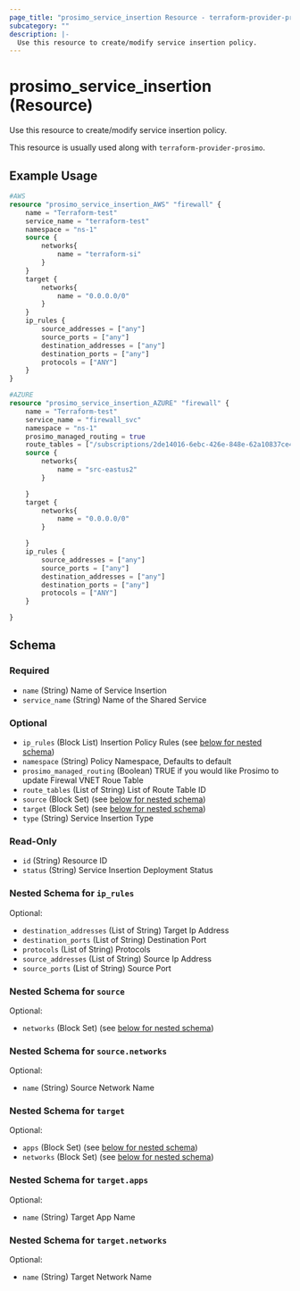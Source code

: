```yaml
---
page_title: "prosimo_service_insertion Resource - terraform-provider-prosimo"
subcategory: ""
description: |-
  Use this resource to create/modify service insertion policy.
---
```


# prosimo_service_insertion (Resource)

Use this resource to create/modify service insertion policy.

This resource is usually used along with `terraform-provider-prosimo`.



## Example Usage

```terraform
#AWS
resource "prosimo_service_insertion_AWS" "firewall" {
    name = "Terraform-test"
    service_name = "terraform-test"
    namespace = "ns-1" 
    source {
        networks{
            name = "terraform-si"
        }
    }
    target {
        networks{
            name = "0.0.0.0/0"
        }
    }
    ip_rules {
        source_addresses = ["any"]
        source_ports = ["any"]
        destination_addresses = ["any"]
        destination_ports = ["any"]
        protocols = ["ANY"]
    }
}

#AZURE
resource "prosimo_service_insertion_AZURE" "firewall" {
    name = "Terraform-test"
    service_name = "firewall_svc"
    namespace = "ns-1" 
    prosimo_managed_routing = true
    route_tables = ["/subscriptions/2de14016-6ebc-426e-848e-62a10837ce40/resourceGroups/Azure-Lab-Arjun/providers/Microsoft.Network/routeTables/fw-rtb"]
    source {
        networks{
            name = "src-eastus2"
        }

    }
    target {
        networks{
            name = "0.0.0.0/0"
        }

    }
    ip_rules {
        source_addresses = ["any"]
        source_ports = ["any"]
        destination_addresses = ["any"]
        destination_ports = ["any"]
        protocols = ["ANY"]
    }

}
```

<!-- schema generated by tfplugindocs -->
## Schema

### Required

- `name` (String) Name of Service Insertion
- `service_name` (String) Name of the Shared Service

### Optional

- `ip_rules` (Block List) Insertion Policy Rules (see [below for nested schema](#nestedblock--ip_rules))
- `namespace` (String) Policy Namespace, Defaults to default
- `prosimo_managed_routing` (Boolean) TRUE if you would like Prosimo to update Firewal VNET Roue Table
- `route_tables` (List of String) List of Route Table ID
- `source` (Block Set) (see [below for nested schema](#nestedblock--source))
- `target` (Block Set) (see [below for nested schema](#nestedblock--target))
- `type` (String) Service Insertion Type

### Read-Only

- `id` (String) Resource ID
- `status` (String) Service Insertion Deployment Status

<a id="nestedblock--ip_rules"></a>
### Nested Schema for `ip_rules`

Optional:

- `destination_addresses` (List of String) Target Ip Address
- `destination_ports` (List of String) Destination Port
- `protocols` (List of String) Protocols
- `source_addresses` (List of String) Source Ip Address
- `source_ports` (List of String) Source Port


<a id="nestedblock--source"></a>
### Nested Schema for `source`

Optional:

- `networks` (Block Set) (see [below for nested schema](#nestedblock--source--networks))

<a id="nestedblock--source--networks"></a>
### Nested Schema for `source.networks`

Optional:

- `name` (String) Source Network Name



<a id="nestedblock--target"></a>
### Nested Schema for `target`

Optional:

- `apps` (Block Set) (see [below for nested schema](#nestedblock--target--apps))
- `networks` (Block Set) (see [below for nested schema](#nestedblock--target--networks))

<a id="nestedblock--target--apps"></a>
### Nested Schema for `target.apps`

Optional:

- `name` (String) Target App Name


<a id="nestedblock--target--networks"></a>
### Nested Schema for `target.networks`

Optional:

- `name` (String) Target Network Name

